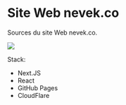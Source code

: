 # Site Web nevek.co

Sources du site Web nevek.co.

![](https://i.imgur.com/e4R3uLf.png)

Stack:
- Next.JS
- React
- GitHub Pages
- CloudFlare
